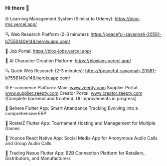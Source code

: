 ### Hi there 👋

🌐 Learning Management System (Similar to Udemy):
https://blox-lms.vercel.app/

🔍 Web Research Platform (2-3 minutes):
https://peaceful-savannah-20581-b7556140e148.herokuapp.com/

💼 Job Portal:
https://blox-jobs.vercel.app/

🤖 AI Character Creation Platform:
https://bloxians.vercel.app/

🔍 Quick Web Research (2-3 minutes):
https://peaceful-savannah-20581-b7556140e148.herokuapp.com/

🌐 E-commerce Platform:
Main: www.zeepty.com
Supplier Portal: www.supplier.zeepty.com
Creator Portal: www.creator.zeepty.com
(Complete backend and frontend, UI improvements in progress)

📱 Behere Flutter App:
Smart Attendance Tracking
Evolving into a comprehensive ERP

📱 RosterZ Flutter App:
Tournament Hosting and Management for Multiple Games

📱 Vounce React Native App:
Social Media App for Anonymous Audio Calls and Group Audio Calls

📱 Trading Nexus Flutter App:
B2B Connection Platform for Retailers, Distributors, and Manufacturers

<!--
**tushar-bisht0409/tushar-bisht0409** is a ✨ _special_ ✨ repository because its `README.md` (this file) appears on your GitHub profile.

Here are some ideas to get you started:

- 🔭 I’m currently working on ...
- 🌱 I’m currently learning ...
- 👯 I’m looking to collaborate on ...
- 🤔 I’m looking for help with ...
- 💬 Ask me about ...
- 📫 How to reach me: ...
- 😄 Pronouns: ...
- ⚡ Fun fact: ...
-->
